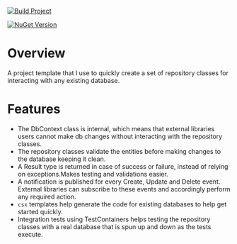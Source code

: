 [![Build Project](https://github.com/tremorscript/Platy.AdventureWorks.Repository/actions/workflows/ci.yml/badge.svg)](https://github.com/tremorscript/Platy.AdventureWorks.Repository/actions/workflows/ci.yml)

[![NuGet Version](https://img.shields.io/nuget/v/Platy.AdventureWorks.Repository?label=Platy.AdventureWorks.Repository)](https://www.nuget.org/packages/Platy.AdventureWorks.Repository/)

# Overview

A project template that I use to quickly create a set of repository classes for interacting with any existing database.

# Features

- The DbContext class is internal, which means that external libraries users cannot make db changes without interacting with the repository classes.
- The repository classes validate the entities before making changes to the database keeping it clean.
- A Result type is returned in case of success or failure, instead of relying on exceptions.Makes testing and validations easier.
- A notification is published for every Create, Update and Delete event. External libraries can subscribe to these events and accordingly perform any required action.
- `csx` templates help generate the code for existing databases to help get started quickly.
- Integration tests using TestContainers helps testing the repository classes with a real database that is spun up and down as the tests execute.
